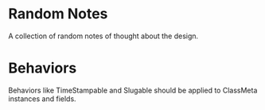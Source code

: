 # Random Notes

A collection of random notes of thought about the design.

# Behaviors

Behaviors like TimeStampable and Slugable should be applied to ClassMeta instances and fields.
